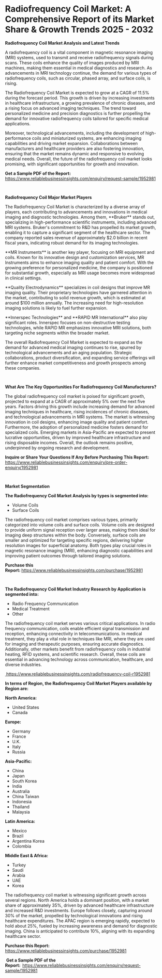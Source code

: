 <p><h1>Radiofrequency Coil Market: A Comprehensive Report of its Market Share & Growth Trends 2025 - 2032</h1></p><p><strong>Radiofrequency Coil Market Analysis and Latest Trends</strong></p>
<p><p>A radiofrequency coil is a vital component in magnetic resonance imaging (MRI) systems, used to transmit and receive radiofrequency signals during scans. These coils enhance the quality of images produced by MRI machines, making them essential in medical diagnostics and research. As advancements in MRI technology continue, the demand for various types of radiofrequency coils, such as circular, phased array, and surface coils, is rising.</p><p>The Radiofrequency Coil Market is expected to grow at a CAGR of 11.5% during the forecast period. This growth is driven by increasing investments in healthcare infrastructure, a growing prevalence of chronic diseases, and a rising focus on advanced imaging techniques. The trend toward personalized medicine and precision diagnostics is further propelling the demand for innovative radiofrequency coils tailored for specific medical applications.</p><p>Moreover, technological advancements, including the development of high-performance coils and miniaturized systems, are enhancing imaging capabilities and driving market expansion. Collaborations between manufacturers and healthcare providers are also fostering innovation, ensuring that the market remains dynamic and responsive to evolving medical needs. Overall, the future of the radiofrequency coil market looks promising, with significant opportunities for growth and innovation.</p></p>
<p><strong>Get a Sample PDF of the Report:&nbsp;</strong> <a href="https://www.reliablebusinessinsights.com/enquiry/request-sample/1952981?utm_campaign=3539&utm_medium=2&utm_source=Github&utm_content=ia&utm_term=16042025&utm_id=radiofrequency-coil">https://www.reliablebusinessinsights.com/enquiry/request-sample/1952981</a></p>
<p>&nbsp;</p>
<p><strong>Radiofrequency Coil Major Market Players</strong></p>
<p><p>The Radiofrequency Coil Market is characterized by a diverse array of players, each contributing to advancements and innovations in medical imaging and diagnostic technologies. Among them, **Bruker** stands out, specializing in high-performance scientific instruments, including advanced MRI systems. Bruker's commitment to R&D has propelled its market growth, enabling it to capture a significant segment of the healthcare sector. The company reported sales revenue of approximately $2.0 billion in recent fiscal years, indicating robust demand for its imaging technologies.</p><p>**MR Instruments** is another key player, focusing on MRI equipment and coils. Known for its innovative design and customization services, MR Instruments aims to enhance imaging quality and patient comfort. With the growing preference for personalized medicine, the company is positioned for substantial growth, especially as MRI usage becomes more widespread in clinical settings.</p><p>**Quality Electrodynamics** specializes in coil designs that improve MR imaging quality. Their proprietary technologies have garnered attention in the market, contributing to solid revenue growth, which is estimated at around $100 million annually. The increasing need for high-resolution imaging solutions is likely to fuel further expansion.</p><p>**Innerspec Technologies** and **RAPID MR International** also play significant roles. Innerspec focuses on non-destructive testing technologies, while RAPID MR emphasizes innovative MRI solutions, both targeting niche segments within the broader market.</p><p>The overall Radiofrequency Coil Market is expected to expand as the demand for advanced medical imaging continues to rise, spurred by technological advancements and an aging population. Strategic collaborations, product diversification, and expanding service offerings will further enhance market competitiveness and growth prospects among these companies.</p></p>
<p>&nbsp;</p>
<p><strong>What Are The Key Opportunities For Radiofrequency Coil Manufacturers?</strong></p>
<p><p>The global radiofrequency coil market is poised for significant growth, projected to expand at a CAGR of approximately 5% over the next five years. Factors driving this growth include increasing demand for advanced imaging techniques in healthcare, rising incidences of chronic diseases, and technological advancements in MRI systems. The market is witnessing innovation in coil designs, enhancing image quality and patient comfort. Furthermore, the adoption of personalized medicine fosters demand for specialized coils. Emerging markets in Asia-Pacific are expected to present lucrative opportunities, driven by improved healthcare infrastructure and rising disposable incomes. Overall, the outlook remains positive, underpinned by ongoing research and development.</p></p>
<p><strong>Inquire or Share Your Questions If Any Before Purchasing This Report:</strong> <a href="https://www.reliablebusinessinsights.com/enquiry/pre-order-enquiry/1952981?utm_campaign=3539&utm_medium=2&utm_source=Github&utm_content=ia&utm_term=16042025&utm_id=radiofrequency-coil">https://www.reliablebusinessinsights.com/enquiry/pre-order-enquiry/1952981</a></p>
<p>&nbsp;</p>
<p><strong>Market Segmentation</strong></p>
<p><strong>The Radiofrequency Coil Market Analysis by types is segmented into:</strong></p>
<p><ul><li>Volume Coils</li><li>Surface Coils</li></ul></p>
<p><p>The radiofrequency coil market comprises various types, primarily categorized into volume coils and surface coils. Volume coils are designed to provide uniform signal reception over larger areas, making them ideal for imaging deep structures within the body. Conversely, surface coils are smaller and optimized for targeting specific regions, delivering higher resolution images for superficial anatomy. Both types play crucial roles in magnetic resonance imaging (MRI), enhancing diagnostic capabilities and improving patient outcomes through tailored imaging solutions.</p></p>
<p><strong>Purchase this Report:&nbsp;</strong><a href="https://www.reliablebusinessinsights.com/purchase/1952981?utm_campaign=3539&utm_medium=2&utm_source=Github&utm_content=ia&utm_term=16042025&utm_id=radiofrequency-coil">https://www.reliablebusinessinsights.com/purchase/1952981</a></p>
<p>&nbsp;</p>
<p><strong>The Radiofrequency Coil Market Industry Research by Application is segmented into:</strong></p>
<p><ul><li>Radio Frequency Communication</li><li>Medical Treatment</li><li>Other</li></ul></p>
<p><p>The radiofrequency coil market serves various critical applications. In radio frequency communication, coils enable efficient signal transmission and reception, enhancing connectivity in telecommunications. In medical treatment, they play a vital role in techniques like MRI, where they are used for imaging and therapeutic purposes, ensuring accurate diagnostics. Additionally, other markets benefit from radiofrequency coils in industrial heating, RFID systems, and scientific research. Overall, these coils are essential in advancing technology across communication, healthcare, and diverse industries.</p></p>
<p><a href="https://www.reliablebusinessinsights.com/radiofrequency-coil-r1952981?utm_campaign=3539&utm_medium=2&utm_source=Github&utm_content=ia&utm_term=16042025&utm_id=radiofrequency-coil">&nbsp;https://www.reliablebusinessinsights.com/radiofrequency-coil-r1952981</a></p>
<p><strong>In terms of Region, the Radiofrequency Coil Market Players available by Region are:</strong></p>
<p>
    <p> <strong> North America: </strong>
        <ul>
            <li>United States</li>
            <li>Canada</li>
        </ul>
        </p> 
    <p> <strong> Europe: </strong>
        <ul>
            <li>Germany</li>
            <li>France</li>
            <li>U.K.</li>
            <li>Italy</li>
            <li>Russia</li>
        </ul>
        </p> 
    <p> <strong> Asia-Pacific: </strong>
        <ul>
            <li>China</li>
            <li>Japan</li>
            <li>South Korea</li>
            <li>India</li>
            <li>Australia</li>
            <li>China Taiwan</li>
            <li>Indonesia</li>
            <li>Thailand</li>
            <li>Malaysia</li>
        </ul>
        </p> 
    <p> <strong> Latin America: </strong>
        <ul>
            <li>Mexico</li>
            <li>Brazil</li>
            <li>Argentina Korea</li>
            <li>Colombia</li>
        </ul>
        </p> 
    <p> <strong> Middle East & Africa: </strong>
        <ul>
            <li>Turkey</li>
            <li>Saudi</li>
            <li>Arabia</li>
            <li>UAE</li>
            <li>Korea</li>
        </ul>
    </p>
    </p>
<p><p>The radiofrequency coil market is witnessing significant growth across several regions. North America holds a dominant position, with a market share of approximately 35%, driven by advanced healthcare infrastructure and increased R&D investments. Europe follows closely, capturing around 30% of the market, propelled by technological innovations and rising healthcare expenditures. The APAC region is emerging rapidly, expected to hold about 25%, fueled by increasing awareness and demand for diagnostic imaging. China is anticipated to contribute 10%, aligning with its expanding healthcare sector.</p></p>
<p><strong>Purchase this Report: </strong><a href="https://www.reliablebusinessinsights.com/purchase/1952981?utm_campaign=3539&utm_medium=2&utm_source=Github&utm_content=ia&utm_term=16042025&utm_id=radiofrequency-coil">https://www.reliablebusinessinsights.com/purchase/1952981</a></p>
<p>&nbsp;<strong>Get a Sample PDF of the Report:&nbsp;&nbsp;</strong><a href="https://www.reliablebusinessinsights.com/enquiry/request-sample/1952981?utm_campaign=3539&utm_medium=2&utm_source=Github&utm_content=ia&utm_term=16042025&utm_id=radiofrequency-coil">https://www.reliablebusinessinsights.com/enquiry/request-sample/1952981</a></p>
<p><strong></strong></p>
<p><p></p><p></p><p></p></p>